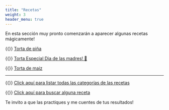 ```yaml
---
title: "Recetas"
weight: 3
header_menu: true
---
```


En esta sección muy pronto comenzarán a aparecer algunas recetas mágicamente!

{{<icon class="fa fa-hand-o-right">}}&nbsp;[Torta de piña](recipes/torta_pina)

{{<icon class="fa fa-hand-o-right">}}&nbsp;[Torta Especial Dia de las madres! 🌸 ](recipes/torta_choco_brownie_ganache)

{{<icon class="fa fa-hand-o-right">}}&nbsp;[Torta de maiz](recipes/torta_maiz)

__________________________________________
{{<icon class="fa fa-hand-o-right">}}&nbsp;[Click aquí para listar todas las categorías de las recetas](categories)

{{<icon class="fa fa-hand-o-right">}}&nbsp;[Click aquí para buscar alguna receta](search/)


Te invito a que las practiques y me cuentes de tus resultados!






